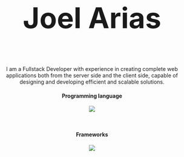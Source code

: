<h1 align="center" style="font-size: 75px;">Joel Arias</h2>
<br>
<p align="center">I am a Fullstack Developer with experience in creating complete web applications both from the server side and the client side, capable of designing and developing efficient and scalable solutions.</p>

<p align="center">
  <h4 align="center">Programming language</h4>
</p>

<p align="center"><img src="https://skillicons.dev/icons?i=java,javascript,python,typescript&theme=light"/></p>
<br>
<p align="center">
  <h4 align="center">Frameworks</h4>
</p>

<p align="center"><img src="https://skillicons.dev/icons?i=django,angular,spring,react,nextjs&theme=light"/></p>



